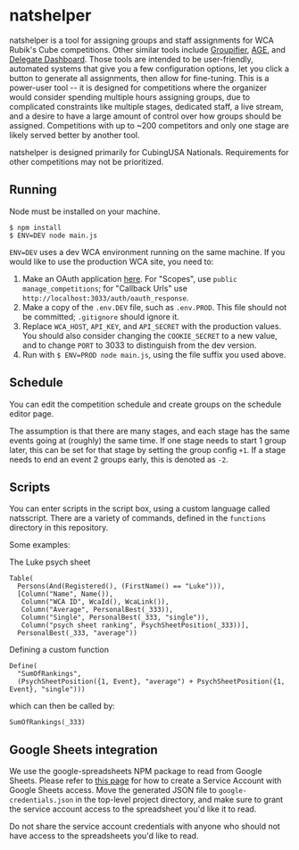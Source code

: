 # natshelper

natshelper is a tool for assigning groups and staff assignments for WCA Rubik's Cube competitions. Other similar tools include [Groupifier](https://github.com/jonatanklosko/groupifier), [AGE](https://github.com/Goosly/AGE), and [Delegate Dashboard](https://github.com/coder13/delegateDashboard). Those tools are intended to be user-friendly, automated systems that give you a few configuration options, let you click a button to generate all assignments, then allow for fine-tuning. This is a power-user tool -- it is designed for competitions where the organizer would consider spending multiple hours assigning groups, due to complicated constraints like multiple stages, dedicated staff, a live stream, and a desire to have a large amount of control over how groups should be assigned. Competitions with up to ~200 competitors and only one stage are likely served better by another tool.

natshelper is designed primarily for CubingUSA Nationals. Requirements for other competitions may not be prioritized.

## Running

Node must be installed on your machine.

```
$ npm install
$ ENV=DEV node main.js
```

`ENV=DEV` uses a dev WCA environment running on the same machine. If you would like to use the production WCA site, you need to:

1. Make an OAuth application [here](https://www.worldcubeassociation.org/oauth/applications). For "Scopes", use `public manage_competitions`; for "Callback Urls" use `http://localhost:3033/auth/oauth_response`.
2. Make a copy of the `.env.DEV` file, such as `.env.PROD`. This file should not be committed; `.gitignore` should ignore it.
3. Replace `WCA_HOST`, `API_KEY`, and `API_SECRET` with the production values. You should also consider changing the `COOKIE_SECRET` to a new value, and to change `PORT` to 3033 to distinguish from the dev version.
4. Run with `$ ENV=PROD node main.js`, using the file suffix you used above.

## Schedule

You can edit the competition schedule and create groups on the schedule editor page.

The assumption is that there are many stages, and each stage has the same events going at (roughly) the same time. If one stage needs to start 1 group later, this can be set for that stage by setting the group config `+1`. If a stage needs to end an event 2 groups early, this is denoted as `-2`.

## Scripts

You can enter scripts in the script box, using a custom language called natsscript. There are a variety of commands, defined in the `functions` directory in this repository.

Some examples:

The Luke psych sheet
```
Table(
  Persons(And(Registered(), (FirstName() == "Luke"))),
  [Column("Name", Name()),
   Column("WCA ID", WcaId(), WcaLink()),
   Column("Average", PersonalBest(_333)),
   Column("Single", PersonalBest(_333, "single")),
   Column("psych sheet ranking", PsychSheetPosition(_333))],
  PersonalBest(_333, "average"))
```

Defining a custom function
```
Define(
  "SumOfRankings",
  (PsychSheetPosition({1, Event}, "average") + PsychSheetPosition({1, Event}, "single")))
```
which can then be called by:
```
SumOfRankings(_333)
```

## Google Sheets integration

We use the google-spreadsheets NPM package to read from Google Sheets. Please refer to [this page](https://theoephraim.github.io/node-google-spreadsheet/#/getting-started/authentication) for how to create a Service Account with Google Sheets access. Move the generated JSON file to `google-credentials.json` in the top-level project directory, and make sure to grant the service account access to the spreadsheet you'd like it to read.

Do not share the service account credentials with anyone who should not have access to the spreadsheets you'd like to read.
